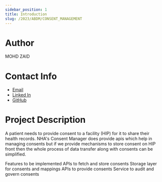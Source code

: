 ```yaml
---
sidebar_position: 1
title: Introduction
slug: /2023/ABDM/CONSENT_MANAGEMENT
---
```



# Author
MOHD ZAID

# Contact Info
- [Email](mailto:zaidiiit123@gmail.com)
- [Linked In](https://www.linkedin.com/in/mohdzaidiiitd/)
- [GitHub](https://github.com/MDZAID123)

# Project Description
A patient needs to provide consent to a facility (HIP) for it to share their health records. NHA's Consent Manager does provide apis which help in managing consents but if we provide mechanisms to store consent on HIP front then the whole process of data transfer along with consents can be simplified.

Features to be implemented
APIs to fetch and store consents
Storage layer for consents and mappings
APIs to provide consents
Service to audit and govern consents

